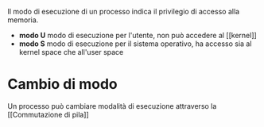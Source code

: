 Il modo di esecuzione di un processo indica il privilegio di accesso alla memoria.

- **modo U** modo di esecuzione per l'utente, non può accedere al [[kernel]]
- **modo S** modo di esecuzione per il sistema operativo, ha accesso sia al kernel space che all'user space


# Cambio di modo
Un processo può cambiare modalità di esecuzione attraverso la [[Commutazione di pila]]